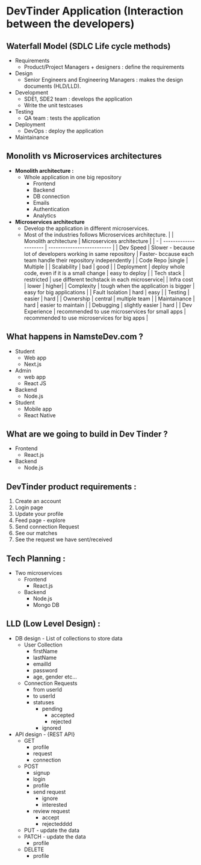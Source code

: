 # DevTinder Application (Interaction between the developers)

## Waterfall Model (SDLC Life cycle methods)
- Requirements 
    - Product/Project Managers + designers : define the requirements
- Design
    - Senior Engineers and Engineering Managers : makes the design documents (HLD/LLD).
- Development
    - SDE1, SDE2 team : develops the application
    - Write the unit testcases
- Testing
    - QA team : tests the application
- Deployment
    - DevOps : deploy the application
- Maintainance

## Monolith vs Microservices architectures 
- **Monolith architecture :**
    - Whole application in one big repository 
        - Frontend
        - Backend
        - DB connection
        - Emails
        - Authentication
        - Analytics
- **Microservices architecture**
    - Develop the application in different microservices.
    - Most of the industries follows Microservices architecture.
|   | Monolith architecture | Microservices architecture |
| - | --------------------- | -------------------------- |
| Dev Speed | Slower - because lot of developers working in same repository | Faster- bccause each team handle their repository independently |
| Code Repo |single | Multiple |
| Scalability | bad | good |
| Deployment | deploy whole code, even if it is a small change | easy to deploy |
| Tech stack | restricted | use different techstack in each microservice|
| Infra cost | lower | higher|
| Complexity | tough when the application is bigger | easy for big applications |
| Fault Isolation | hard | easy |
| Testing | easier | hard |
| Ownership | central | multiple team |
| Maintainance | hard | easier to maintain |
| Debugging | slightly easier | hard |
| Dev Experience | recommended to use microservices for small apps | recommended to use microservices for big apps |

## What happens in NamsteDev.com ?
- Student 
    - Web app
    - Next.js
- Admin
    - web app
    - React JS
- Backend
    - Node.js
- Student 
    - Mobile app
    - React Native

## What are we going to build in Dev Tinder ?
- Frontend
    - React.js
- Backend
    - Node.js

## DevTinder product requirements : 
1. Create an account
2. Login page
3. Update your profile
4. Feed page - explore
5. Send connection Request
6. See our matches
7. See the request we have sent/received

## Tech Planning :
- Two microservices
    - Frontend
        - React.js
    - Backend
        - Node.js
        - Mongo DB
## LLD (Low Level Design) :
- DB design - List of collections to store data
    - User Collection
        - firstName
        - lastName
        - emailId
        - password
        - age, gender etc...
    - Connection Requests
        - from userId
        - to userId
        - statuses
            - pending
                - accepted
                - rejected
            - ignored
- API design - {REST API}
    - GET
        - profile
        - request
        - connection
    - POST
        - signup
        - login
        - profile
        - send request
            - ignore
            - interested
        - review request
            - accept
            - rejectedddd
    - PUT - update the data 
    - PATCH - update the data
        - profile
    - DELETE
        - profile